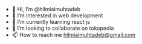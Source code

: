 - 👋 Hi, I’m @hilmialmuhtadeb
- 👀 I’m interested in web development
- 🌱 I’m currently learning react js
- 💞️ I’m looking to collaborate on tokopedia
- 📫 How to reach me hilmialmuhtadeb@gmail.com

<!---
hilmialmuhtadeb/hilmialmuhtadeb is a ✨ special ✨ repository because its `README.md` (this file) appears on your GitHub profile.
You can click the Preview link to take a look at your changes.
--->
